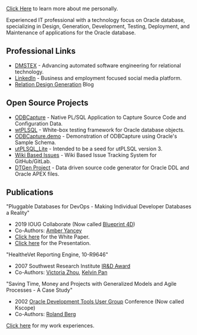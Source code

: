 
[Click Here](Personal) to learn more about me personally.

Experienced IT professional with a technology focus on Oracle database, specializing in Design, Generation, Development, Testing, Deployment, and Maintenance of applications for the Oracle database.


## Professional Links

* [DMSTEX](https://www.dmstex.com/) - Advancing automated software engineering for relational technology.
* [LinkedIn](https://www.linkedin.com/in/ddieterich/) - Business and employment focused social media platform.
* [Relation Design Generation](https://www.reldesgen.com) Blog


## Open Source Projects

* [ODBCapture](https://odbcapture.org) - Native PL/SQL Application to Capture Source Code and Configuration Data.
* [wtPLSQL](https://wtplsql.org) - White-box testing framework for Oracle database objects.
* [ODBCapture.demo](https://github.com/DDieterich/ODBCapture.demo) - Demonstration of ODBCapture using Oracle's Sample Schema.
* [utPLSQL_Lite](https://github.com/DDieterich/utPLSQL_Lite) - Intended to be a seed for utPLSQL version 3.
* [Wiki Based Issues](https://github.com/DDieterich/WikiBasedIssues) - Wiki Based Issue Tracking System for GitHub/GitLab.
* [DTGen Project](https://dtgen.org) - Data driven source code generator for Oracle DDL and Oracle APEX files.


## Publications

"Pluggable Databases for DevOps - Making Individual Developer Databases a Reality"

* 2019 IOUG Collaborate (Now called [Blueprint 4D](https://questoraclecommunity.org/events/conferences/blueprint4d/))
* Co-Authors: [Amber Yancey](https://www.linkedin.com/in/amber-yancey-925327169/)
* [Click here](2019_476_Dieterich_ppr.pdf) for the White Paper.
* [Click here](2019_476_Dieterich_ppt.pdf) for the Presentation.

"HealtheVet Reporting Engine, 10-R9646"

* 2007 Southwest Research Institute [IR&D Award](https://www.swri.org/work-us/internal-rd)
* Co-Authors: [Victoria Zhou](https://www.linkedin.com/in/victoria-zhou-07573713/), [Kelvin Pan](https://www.linkedin.com/in/kelvinpan/)

"Saving Time, Money and Projects with Generalized Models and Agile Processes - A Case Study"

* 2002 [Oracle Development Tools User Group](https://www.odtug.com/) Conference (Now called Kscope)
* Co-Authors: [Roland Berg](https://www.linkedin.com/in/rolandsberg/)


[Click here](Work-Experience) for my work experiences.
